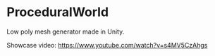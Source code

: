 # ProceduralWorld
Low poly mesh generator made in Unity.

Showcase video: https://www.youtube.com/watch?v=s4MV5CzAhgs

